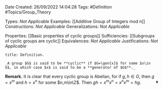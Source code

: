 <div class="topSpace"></div>

Date Created: 26/09/2022 14:04:28
Tags: #Definition #Topics/Group_Theory

Types: _Not Applicable_
Examples: [[Additive Group of Integers mod n]]
Constructions: _Not Applicable_
Generalizations: _Not Applicable_

Properties: [[Basic properties of cyclic groups]]
Sufficiencies: [[Subgroups of cyclic groups are cyclic]]
Equivalences: _Not Applicable_
Justifications: _Not Applicable_

``` ad-Definition
title: Definition.

_A group $G$ is said to be **cyclic** if $G=\gen{x}$ for some $x\in G$, in which case $x$ is said to be a **generator of $G$**._

```

**Remark.** It is clear that every cyclic group is Abelian, for if $g,h\in G$, then $g=x^m$ and $h=x^n$ for some $n,m\in\Z$. Then $gh=x^mx^n=x^nx^m=hg$.<span style="float:right;">$\blacklozenge$</span>
